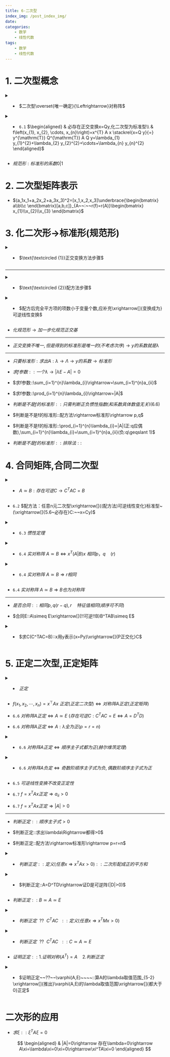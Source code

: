 ```yaml
---
title: 6-二次型
index_img: /post_index_img/
date: 
categories:
    - 数学
    - 线性代数
tags:
    - 数学
    - 线性代数
---
```


# 1. 二次型概念


<details>
<summary>

- $二次型\overset{唯一确定}{\Leftrightarrow}对称阵$

</summary>

$$
\begin{aligned}
  二次型: & y=x^TAx\quad g=y^TBx\\
  A=B& \Leftrightarrow f=g\\
  A\simeq B& \Leftrightarrow f合同于g\\
  r(A)=r& f(A)=r\\
  A正定& f正定
\end{aligned}
$$

</details>


<details>
<summary>


- `6.1` $\begin{aligned} & 必存在正交变换x=Qy,化二次型为标准型\\ & f\left(x_{1}, x_{2}, \cdots, x_{n}\right)=x^{T} A x \stackrel{x=Q y}{=} y^{\mathrm{T}} Q^{\mathrm{T}} A Q y=\lambda_{1} y_{1}^{2}+\lambda_{2} y_{2}^{2}+\cdots+\lambda_{n} y_{n}^{2} \end{aligned}$


</summary>

$$
\xrightarrow[]{5.6}既相似又合同
$$

</details>

- $规范形:标准形的系数0|1$

# 2. 二次型矩阵表示

- $(a_1x_1+a_2x_2+a_3x_3)^2=[x_1,x_2,x_3]\underbrace{\begin{bmatrix} a\\b\\c \end{bmatrix}[a,b,c]}_{A~~:~~r(f)=r(A)}\begin{bmatrix} x_{1}\\x_{2}\\x_{3} \end{bmatrix}$

# 3. 化二次形$\rightarrow$标准形(规范形)

<details> 
<summary>

- $\text{\textcircled {1}}正交变换方法步骤$

</summary>

![](6-%E4%BA%8C%E6%AC%A1%E5%9E%8B/2020-07-27-19-07-53.png)

</details>


---


<details> 
<summary>

- $\text{\textcircled {2}}配方法步骤$

</summary>

![](6-%E4%BA%8C%E6%AC%A1%E5%9E%8B/2020-07-28-11-49-52.png) 
![](6-%E4%BA%8C%E6%AC%A1%E5%9E%8B/2020-07-28-15-35-45.png)

</details>

<details> 
<summary>

- $配方后完全平方项的项数小于变量个数,应补充\xrightarrow[]{变换成为}可逆线性变换$

</summary>

![](6-%E4%BA%8C%E6%AC%A1%E5%9E%8B/2020-07-28-11-53-20.png)

</details>

- $化规范形\rightarrow 加一步化规范正交基$

---

- $正交变换不唯一,但是得到的标准形是唯一的(不考虑次序)\rightarrow y的系数就是\lambda$

---

- $只要标准形:求出A:\lambda\rightarrow \Lambda\rightarrow y的系数\rightarrow 标准形$

- $求f参数::一个\lambda\rightarrow |\lambda E-A|=0$

- $求f参数::\sum_{i=1}^{n}\lambda_{i}\rightarrow=\sum_{i=1}^{n}a_{ii}$

- $求f参数::\prod_{i=1}^{n}\lambda_{i}\rightarrow=|A|$

- $判断是不是f的标准形::只需判断正负惯性指数(和系数具体数值无关)(6.6)$

- $判断是不是f的标准形::配方法\rightarrow标准形\rightarrow p,q$

- $判断是不是f的标准形::\prod_{i=1}^{n}\lambda_{i}=|A|(正:q应偶数),\sum_{i=1}^{n}\lambda_{i}=\sum_{i=1}^{n}a_{ii}(负:q\geqslant 1)$

- $判断是不是f的标准形::排除法::$

# 4. 合同矩阵,合同二次型


<details>
<summary>

- $A\simeq B:存在可逆C\rightarrow C^TAC=B$

</summary>

$$
\begin{aligned}
  反身性: & A\simeq A \enspace(A=E^TAE)\\
  对称性:& A\simeq B\Leftrightarrow B\simeq A \enspace(C可逆)\\
  传递性:& \\
  合同矩阵:& A,B (B=C^TAC)\\
  合同二次型& f,g
\end{aligned}
$$

</details>

- `6.2` $配方法：任意n元二次型\xrightarrow[]{(配方法)可逆线性变化}标准型~(\xrightarrow[]{5.6~必存在}C:~~x=Cy)$


<details>
<summary>

- `6.3` $惯性定理$

</summary>

$$
\begin{aligned}
&二次型\xrightarrow[]{不同可逆线性变换}不同标准型(规范型)\\
👉有唯一确定的：& 正惯性指数p\\
& 负惯性指数q\\
秩：& p+q=r\\
符号差：& p-q
\end{aligned}
$$

</details>

<details> 
<summary>

- `6.4` $实对称阵~A\simeq B\Leftrightarrow x^T(A|B)x~相同p，q~~~~(r)$

</summary>

$$
\begin{aligned}
  \Rightarrow~~~~ & 设::A\simeq \Lambda\xrightarrow[]{A\simeq B}A\simeq B\simeq \Lambda\rightarrow相同的r,p\\
  \Leftarrow~~~~ & \xrightarrow[]{相同的r}存在C_1,C_2\rightarrow C_1^TAC_1=\begin{bmatrix}
  E_{p}&& \\
  & -E_{r-p}&\\
  &&O_{n-r} 
  \end{bmatrix}=C_2^TBC_2\\
  & \rightarrow (C_2^T)^{-1}C_1^TAC_1C_2^{-1}=(C_1C_2^{-1})^TA\underbrace{(C_1C_2^{-1})}_{可逆C}
\end{aligned}
$$


</details>

<details> 
<summary>

- `6.4` $实对称阵~A\simeq B\Rightarrow r相同$

</summary>

$$
\begin{aligned}
  证明::~~~~ & r(B)=r(C^{-1}AC)\xrightarrow[]{C可逆}=r(A)
\end{aligned}
$$

</details>

- `6.4` $实对称阵~A\simeq B\Rightarrow B也为对称阵$

---

- $是否合同::相同p,q(r-q),r~~~~ 特征值相同(顺序可不同)$

- $合同E::A\simeq E\xrightarrow[]{!!可逆!!B}B^TAB\simeq E$

<details> 
<summary>

- $求C(C^TAC=B)::x用y表示(x=Py)\xrightarrow[]{P正交化}C$

</summary>

$$
\begin{aligned}
   & \begin{cases}
      x_1&=&y_2& \\
      x_2&=&&y_3\\
      x_3&=y_1&&
   \end{cases}\rightarrow \begin{bmatrix}
   x_1 \\ x_2\\ x_3 
   \end{bmatrix}=\begin{bmatrix}
   0&1&0 \\ 0&0&1\\ 1&0&0
   \end{bmatrix}\begin{bmatrix}
   y_1 \\ y_2\\ y_3
   \end{bmatrix}=Cy
\end{aligned}
$$

</details>

# 5. 正定二次型,正定矩阵

<details>
<summary>

- $正定$

</summary>

![](6-%E4%BA%8C%E6%AC%A1%E5%9E%8B/2020-07-25-17-33-43.png)

</details>

- $f\left(x_{1}, x_{2}, \cdots, x_{n}\right)=x^{\top} A x~正定(正定二次型)\Leftrightarrow 对称阵A正定(正定矩阵)$

- `6.6` $对称阵A正定\Leftrightarrow A\simeq E~(存在可逆C:C^TAC=E\Leftrightarrow A=D^TD)$

- `6.6` $对称阵A正定\Leftrightarrow A:\lambda 全为正(p=r=n)$


<details>
<summary>

- `6.6` $对称阵A正定\Leftrightarrow 顺序主子式都为正(赫尔维茨定理)$

</summary>

![](6-%E4%BA%8C%E6%AC%A1%E5%9E%8B/2020-07-25-17-37-23.png)

</details>


<details>
<summary>

- `6.6` $对称阵A负定\Leftrightarrow 奇数阶顺序主子式为负, 偶数阶顺序主子式为正$

</summary>

![](6-%E4%BA%8C%E6%AC%A1%E5%9E%8B/2020-07-25-17-39-43.png)

</details>

- `6.5` $可逆线性变换不改变正定性$

- `6.7` $f=x^TAx正定\Rightarrow a_{ii}>0$

- `6.7` $f=x^TAx正定\Rightarrow |A|>0$

---

- $判断正定::顺序主子式>0$

- $判断正定::求出\lambda\Rightarrow都得>0$

- $判断正定::配方法\rightarrow标准形\rightarrow p=r=n$

<details> 
<summary>

- $判断正定::定义(任意x\Rightarrow x^TAx>0)::二次形配成正的平方和$

</summary>

![](6-%E4%BA%8C%E6%AC%A1%E5%9E%8B/2020-07-28-16-37-38.png)

</details>

<details> 
<summary>

- $判断正定::A=D^TD\rightarrow证D是可逆阵(|D|>0)$

</summary>

![](6-%E4%BA%8C%E6%AC%A1%E5%9E%8B/2020-07-28-16-41-18.png)

</details>

- $判断正定::B\simeq A\simeq E$

<details> 
<summary>

- $判断正定~~??~~C^TAC~~::定义(任意x\Rightarrow x^TMx>0)$


</summary>

$$
\begin{aligned}
  :: ~~~~& C_{n\times m}~~~~r=m~~~~A正定\\
 \rightarrow~~~~ & x(C^TAC)x=(Cx)^TA(Cx)\xrightarrow[]{A正定}只要Cx\neq 0\rightarrow等式>0\\
 Cx=& [\gamma_{1},\gamma_{2},\cdots,\gamma_{m}]\begin{bmatrix}
 x_1 \\ x_2\\ \vdots\\ x_m \end{bmatrix}\xrightarrow[]{r(C)=m\rightarrow \gamma 无关\xrightarrow[]{x\neq 0}就不能组合成0}\neq 0
\end{aligned}
$$


</details>

<details> 
<summary>

- $判断正定~~??~~C^TAC~~::C\simeq A\simeq E$


</summary>

$$
\begin{aligned}
 ::~~~~ & C可逆\\
 & C^TAC=W\xrightarrow[]{C可逆}W\simeq A\xrightarrow[]{A\simeq E}W\simeq A\simeq E
\end{aligned}
$$


</details>

- $证明正定::1.证明对称(A^T)=A~~~~2.判断正定$


<details> 
<summary>

- $证明正定~~??~~\varphi(A,E)~~~~::算A的\lambda取值范围_{5-2} \xrightarrow[]{推出}\varphi(A,E)的\lambda取值范围\xrightarrow[]{都大于0}正定$

</summary>

$$
\begin{aligned}
  :: ~~~~& A:\lambda(0|2)\\
  & (A+E):\lambda(1|3)\xrightarrow[]{都大于零}正定
\end{aligned}
$$

</details>

# 二次形的应用


<!-- <details> --> 
<summary>

- $求\xi::\xi^TA\xi=0$

</summary>

$$
\begin{aligned}
   & |A|=0\rightarrow 存在\lambda=0\rightarrow A\xi=\lambda\xi=0\xi=0\rightarrow\xi^TA\xi=0
\end{aligned}
$$

</details>